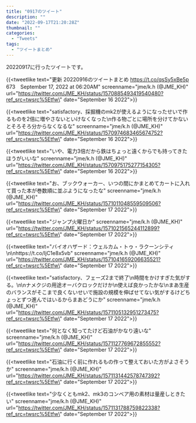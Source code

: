 ```yaml
---
title: "0917のツイート"
description: ""
date: "2022-09-17T21:20:28Z"
thumbnail: ""
categories:
  - "Tweets"
tags:
  - "ツイートまとめ"
---
```

20220917に行ったツイートです。
<!--more-->
{{<tweetlike text=\"更新 20220916のツイートまとめ https://t.co/qsSy5xBe5p 673　September 17, 2022 at 06:20AM\" screenname=\"jme/k.h (@JME_KH)\" url=\"https://twitter.com/JME_KH/status/1570885493419540480?ref_src=twsrc%5Etfw\" date=\"September 16 2022\">}}

{{<tweetlike text=\"satisfactory、採掘機のmk2が使えるようになったせいで作るものを2倍に増やさないといけなくなった\n作る物ごとに場所を分けてかないとそろそろ分からなくなるな\" screenname=\"jme/k.h (@JME_KH)\" url=\"https://twitter.com/JME_KH/status/1570974683465674752?ref_src=twsrc%5Etfw\" date=\"September 16 2022\">}}

{{<tweetlike text=\"いや、電力3倍だから鉄はちょっと遠くからでも持ってきたほうがいいな\" screenname=\"jme/k.h (@JME_KH)\" url=\"https://twitter.com/JME_KH/status/1570975175277154305?ref_src=twsrc%5Etfw\" date=\"September 16 2022\">}}

{{<tweetlike text=\"お、ブックウォーカー、いつの間にかまとめてカートに入れて買った本が巻数順に並ぶようになったな\" screenname=\"jme/k.h (@JME_KH)\" url=\"https://twitter.com/JME_KH/status/1571011048559509506?ref_src=twsrc%5Etfw\" date=\"September 17 2022\">}}

{{<tweetlike text=\"ジャンプ火曜日か\" screenname=\"jme/k.h (@JME_KH)\" url=\"https://twitter.com/JME_KH/status/1571021565244112899?ref_src=twsrc%5Etfw\" date=\"September 17 2022\">}}

{{<tweetlike text=\"バイオハザード：ウェルカム・トゥ・ラクーンシティ\n\nhttps://t.co/IjC1e8x5vb\" screenname=\"jme/k.h (@JME_KH)\" url=\"https://twitter.com/JME_KH/status/1571041659206635521?ref_src=twsrc%5Etfw\" date=\"September 17 2022\">}}

{{<tweetlike text=\"satisfactory、フェーズ2まで終了\n時間をかけすぎた気がする。\n\nナメクジの用途オーバクロックだけか\n使えば良かったかな\nまあ生産のバランスがそこまで良くないせいで施設の規模を伸ばせてない気がするけどちょっとずつ進んではいるからまあどうにか\" screenname=\"jme/k.h (@JME_KH)\" url=\"https://twitter.com/JME_KH/status/1571105132951273475?ref_src=twsrc%5Etfw\" date=\"September 17 2022\">}}

{{<tweetlike text=\"何となく知ってたけど石油がかなり遠いな\" screenname=\"jme/k.h (@JME_KH)\" url=\"https://twitter.com/JME_KH/status/1571127769672855552?ref_src=twsrc%5Etfw\" date=\"September 17 2022\">}}

{{<tweetlike text=\"石油に行く前に作れるもの作って整えておいた方がよさそうか\" screenname=\"jme/k.h (@JME_KH)\" url=\"https://twitter.com/JME_KH/status/1571131442578747392?ref_src=twsrc%5Etfw\" date=\"September 17 2022\">}}

{{<tweetlike text=\"少なくともmk2、mk3のコンベア用の素材は量産しときたい\" screenname=\"jme/k.h (@JME_KH)\" url=\"https://twitter.com/JME_KH/status/1571131788759822338?ref_src=twsrc%5Etfw\" date=\"September 17 2022\">}}

